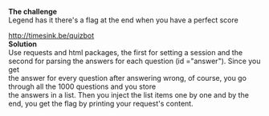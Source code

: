 **The challenge**</br>
Legend has it there's a flag at the end when you have a perfect score

http://timesink.be/quizbot</br>
**Solution**</br>
Use requests and html packages, the first for setting a session and the second for parsing the answers for each question (id ="answer"). Since you get</br> the answer for every question after answering wrong, of course, you go through all the 1000 questions and you store </br>
the answers in a list. Then you inject the list items one by one and by the end, you get the flag by printing your request's content.
